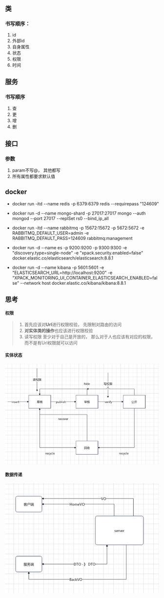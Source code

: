 ## 类
### 书写顺序：

1. id
2. 外部id
3. 自身属性
4. 状态
5. 权限
6. 时间


## 服务
### 书写顺序

1. 查
2. 更
3. 增
4. 删


## 接口
### 参数

1. param不写@， 其他都写
2. 所有属性都要求默认值



## docker

+ docker run -itd --name redis -p 6379:6379 redis --requirepass "124609"

+ docker run -d --name mongo-shard -p 27017:27017 mongo --auth  mongod --port 27017 --replSet rs0 --bind_ip_all

+ docker run -itd --name rabbitmq -p 15672:15672 -p 5672:5672 -e RABBITMQ_DEFAULT_USER=admin -e RABBITMQ_DEFAULT_PASS=124609 rabbitmq:management

+ docker run -d --name es -p 9200:9200 -p 9300:9300 -e "discovery.type=single-node" -e "xpack.security.enabled=false" docker.elastic.co/elasticsearch/elasticsearch:8.8.1

+ docker run -d --name kibana -p 5601:5601 -e "ELASTICSEARCH_URL=http://localhost:9200" -e "XPACK_MONITORING_UI_CONTAINER_ELASTICSEARCH_ENABLED=false" --network host docker.elastic.co/kibana/kibana:8.8.1

## 思考
#### 权限
> 1. 首先应该对**Url**进行权限校验， 先限制对路由的访问
> 2. **对实体类的操作**也应该进行权限校验
> 3. 读写权限 至少对于自己是开放的， 那么对于人也应该有对应的权限， 而不是有Url权限就可以访问

#### 实体状态

![image-20230606153838129](assets/image-20230606153838129.png)

#### 数据传递

![image-20230607084319264](assets/image-20230607084319264.png)
